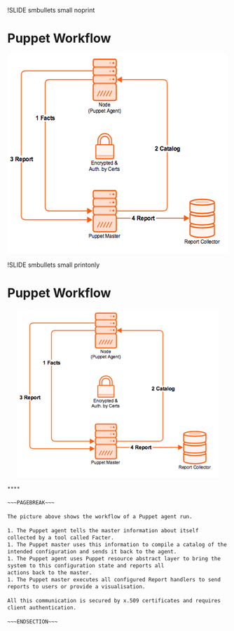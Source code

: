 !SLIDE smbullets small noprint
# Puppet Workflow

<center><img src="./_images/puppet_workflow.png" style="width:516px;height:456px;" alt="Workflow"/></center>


!SLIDE smbullets small printonly
# Puppet Workflow

<center><img src="./_images/puppet_workflow.png" style="width:460px;height:385px;" alt="Workflow"/></center>

~~~SECTION:handouts~~~
****

~~~PAGEBREAK~~~

The picture above shows the workflow of a Puppet agent run.

1. The Puppet agent tells the master information about itself collected by a tool called Facter.
1. The Puppet master uses this information to compile a catalog of the intended configuration and sends it back to the agent.
1. The Puppet agent uses Puppet resource abstract layer to bring the system to this configuration state and reports all
actions back to the master.
1. The Puppet master executes all configured Report handlers to send reports to users or provide a visualisation.

All this communication is secured by x.509 certificates and requires client authentication.

~~~ENDSECTION~~~
